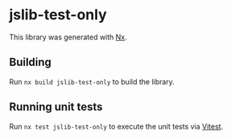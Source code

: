 # jslib-test-only

This library was generated with [Nx](https://nx.dev).

## Building

Run `nx build jslib-test-only` to build the library.

## Running unit tests

Run `nx test jslib-test-only` to execute the unit tests via [Vitest](https://vitest.dev/).
